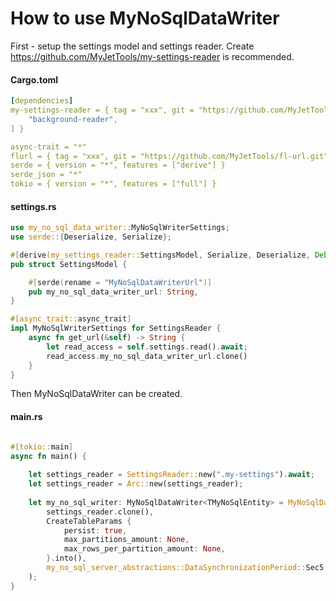 # How to use MyNoSqlDataWriter

First - setup the settings model and settings reader. Create https://github.com/MyJetTools/my-settings-reader is recommended.

#### Cargo.toml
```yaml
[dependencies]
my-settings-reader = { tag = "xxx", git = "https://github.com/MyJetTools/my-settings-reader.git", features = [
    "background-reader",
] }

async-trait = "*"
flurl = { tag = "xxx", git = "https://github.com/MyJetTools/fl-url.git" }
serde = { version = "*", features = ["derive"] }
serde_json = "*"
tokio = { version = "*", features = ["full"] }
```

#### settings.rs
```rust
use my_no_sql_data_writer::MyNoSqlWriterSettings;
use serde::{Deserialize, Serialize};

#[derive(my_settings_reader::SettingsModel, Serialize, Deserialize, Debug, Clone)]
pub struct SettingsModel {

    #[serde(rename = "MyNoSqlDataWriterUrl")]
    pub my_no_sql_data_writer_url: String,
}

#[async_trait::async_trait]
impl MyNoSqlWriterSettings for SettingsReader {
    async fn get_url(&self) -> String {
        let read_access = self.settings.read().await;
        read_access.my_no_sql_data_writer_url.clone()
    }
}
```


Then MyNoSqlDataWriter can be created.


#### main.rs
```rust

#[tokio::main]
async fn main() {
    
    let settings_reader = SettingsReader::new(".my-settings").await;
    let settings_reader = Arc::new(settings_reader);
    
    let my_no_sql_writer: MyNoSqlDataWriter<TMyNoSqlEntity> = MyNoSqlDataWriter::new(
        settings_reader.clone(),
        CreateTableParams {
            persist: true,
            max_partitions_amount: None,
            max_rows_per_partition_amount: None,
        }.into(),
        my_no_sql_server_abstractions::DataSynchronizationPeriod::Sec5,
    );
}

```
